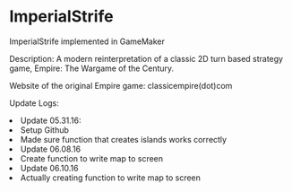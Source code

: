 # ImperialStrife
ImperialStrife implemented in GameMaker

Description: A modern reinterpretation of a classic 2D turn based strategy game, Empire: The Wargame of the Century.

Website of the original Empire game: classicempire(dot)com

Update Logs:
<li>
Update 05.31.16:
<li>
Setup Github
</li><li>
Made sure function that creates islands works correctly
</li></li><li>
Update 06.08.16
<li>
Create function to write map to screen
</li></li><li>
Update 06.10.16
<li>
Actually creating function to write map to screen
</li></li>

